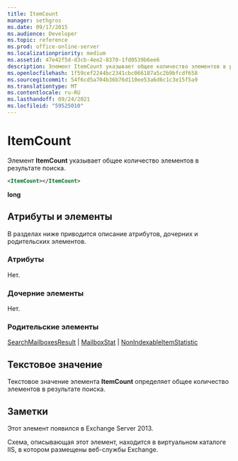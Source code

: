 ```yaml
---
title: ItemCount
manager: sethgros
ms.date: 09/17/2015
ms.audience: Developer
ms.topic: reference
ms.prod: office-online-server
ms.localizationpriority: medium
ms.assetid: 47e42f5d-d3cb-4ee2-8370-1fd0539b6ee6
description: Элемент ItemCount указывает общее количество элементов в результате поиска.
ms.openlocfilehash: 1f59cef2244bc2341cbc066187a5c2b9bfcdf658
ms.sourcegitcommit: 54f6cd5a704b36b76d110ee53a6d6c1c3e15f5a9
ms.translationtype: MT
ms.contentlocale: ru-RU
ms.lasthandoff: 09/24/2021
ms.locfileid: "59525010"
---
```

# <a name="itemcount"></a>ItemCount

Элемент **ItemCount** указывает общее количество элементов в результате поиска. 
  
```XML
<ItemCount></ItemCount>
```

 **long**
## <a name="attributes-and-elements"></a>Атрибуты и элементы

В разделах ниже приводится описание атрибутов, дочерних и родительских элементов.
  
### <a name="attributes"></a>Атрибуты

Нет.
  
### <a name="child-elements"></a>Дочерние элементы

Нет.
  
### <a name="parent-elements"></a>Родительские элементы

[SearchMailboxesResult](searchmailboxesresult.md)  |  [MailboxStat](mailboxstat.md)  |  [NonIndexableItemStatistic](nonindexableitemstatistic.md)
  
## <a name="text-value"></a>Текстовое значение

Текстовое значение элемента **ItemCount** определяет общее количество элементов в результате поиска. 
  
## <a name="remarks"></a>Заметки

Этот элемент появился в Exchange Server 2013.
  
Схема, описывающая этот элемент, находится в виртуальном каталоге IIS, в котором размещены веб-службы Exchange.
  

